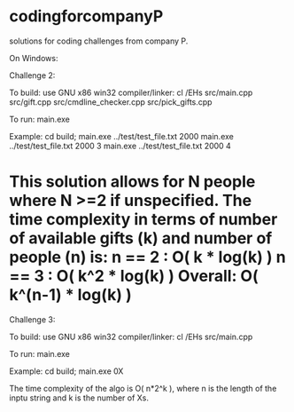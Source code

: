 # codingforcompanyP
solutions for coding challenges from company P.

On Windows:

Challenge 2:

To build:
use GNU x86 win32 compiler/linker:
cl /EHs src/main.cpp src/gift.cpp src/cmdline_checker.cpp src/pick_gifts.cpp

To run:
main.exe <file path> <balance> <num of people>

Example:
cd build;
main.exe ../test/test_file.txt 2000
main.exe ../test/test_file.txt 2000 3
main.exe ../test/test_file.txt 2000 4

This solution allows for N people where N >=2 if unspecified.
The time complexity in terms of number of available gifts (k) and number of people (n) is:
n == 2 : O( k   * log(k) )
n == 3 : O( k^2 * log(k) )
Overall: O( k^(n-1) * log(k) )
======================================================================
Challenge 3:

To build:
use GNU x86 win32 compiler/linker:
cl /EHs src/main.cpp

To run:
main.exe <string>

Example:
cd build;
main.exe 0X

The time complexity of the algo is O( n*2^k ), where n is the length of the inptu string and k is the number of Xs. 


